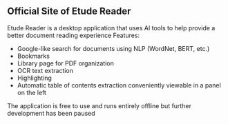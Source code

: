## Official Site of Etude Reader
Etude Reader is a desktop application that uses AI tools to help provide a better document reading experience
Features:
- Google-like search for documents using NLP (WordNet, BERT, etc.)
- Bookmarks
- Library page for PDF organization
- OCR text extraction
- Highlighting
- Automatic table of contents extraction conveniently viewable in a panel on the left

The application is free to use and runs entirely offline but further development has been paused